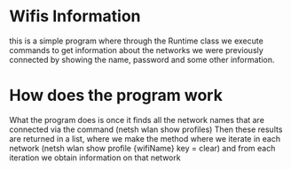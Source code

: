# Wifis Information
this is a simple program where through the Runtime class we execute commands to get information about the networks we were previously 
connected by showing the name, password and some other information.
# How does the program work
What the program does is once it finds all the network names that are connected via the command (netsh wlan show profiles)
Then these results are returned in a list, where we make the method where we iterate in each network (netsh wlan show profile {wifiName} key = clear)
and from each iteration we obtain information on that network
